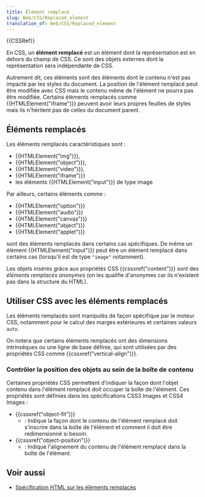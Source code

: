 ```yaml
---
title: Élément remplacé
slug: Web/CSS/Replaced_element
translation_of: Web/CSS/Replaced_element
---
```


{{CSSRef}}

En CSS, un **élément remplacé** est un élément dont la représentation est en dehors du champ de CSS. Ce sont des objets externes dont la représentation sera indépendante de CSS.

Autrement dit, ces éléments sont des éléments dont le contenu n'est pas impacté par les styles du document. La position de l'élément remplacé peut être modifiée avec CSS mais le contenu même de l'élément ne pourra pas être modifiée. Certains éléments remplacés comme {{HTMLElement("iframe")}} peuvent avoir leurs propres feuilles de styles mais ils n'héritent pas de celles du document parent.

## Éléments remplacés

Les éléments remplacés caractéristiques sont :

- {{HTMLElement("img")}},
- {{HTMLElement("object")}},
- {{HTMLElement("video")}},
- {{HTMLElement("iframe")}}
- les éléments {{HTMLElement("input")}} de type image

Par ailleurs, certains éléments comme :

- {{HTMLElement("option")}}
- {{HTMLElement("audio")}}
- {{HTMLElement("canvas")}}
- {{HTMLElement("object")}}
- {{HTMLElement("applet")}}

sont des éléments remplacés dans certains cas spécifiques. De même un élément {{HTMLElement("input")}} peut être un élément remplacé dans certains cas (lorsqu'il est de type `"image"` notamment).

Les objets insérés grâce aux propriétés CSS {{cssxref("content")}} sont des _éléments remplacés anonymes_ (on les qualifie d'anonymes car ils n'existent pas dans la structure du HTML).

## Utiliser CSS avec les éléments remplacés

Les éléments remplacés sont manipulés de façon spécifique par le moteur CSS, notamment pour le calcul des marges extérieures et certaines valeurs `auto`.

On notera que certains éléments remplacés ont des dimensions intrinsèques ou une ligne de base définie, qui sont utilisées par des propriétés CSS comme {{cssxref("vertical-align")}}.

### Contrôler la position des objets au sein de la boîte de contenu

Certaines propriétés CSS permettent d'indiquer la façon dont l'objet contenu dans l'élément remplacé doit occuper la boîte de l'élément. Ces propriétés sont définies dans les spécifications CSS3 Images et CSS4 Images&nbsp;:

- {{cssxref("object-fit")}}
  - : Indique la façon dont le contenu de l'élément remplacé doit s'inscrire dans la boîte de l'élément et comment il doit être redimensionné si besoin.
- {{cssxref("object-position")}}
  - : Indique l'alignement du contenu de l'élément remplacé dans la boîte de l'élément.

## Voir aussi

- [Spécification HTML sur les éléments remplacés](https://html.spec.whatwg.org/multipage/rendering.html#replaced-elements)
